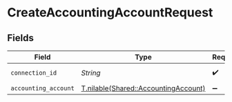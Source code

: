 # CreateAccountingAccountRequest


## Fields

| Field                                                                            | Type                                                                             | Required                                                                         | Description                                                                      |
| -------------------------------------------------------------------------------- | -------------------------------------------------------------------------------- | -------------------------------------------------------------------------------- | -------------------------------------------------------------------------------- |
| `connection_id`                                                                  | *String*                                                                         | :heavy_check_mark:                                                               | ID of the connection                                                             |
| `accounting_account`                                                             | [T.nilable(Shared::AccountingAccount)](../../models/shared/accountingaccount.md) | :heavy_minus_sign:                                                               | N/A                                                                              |